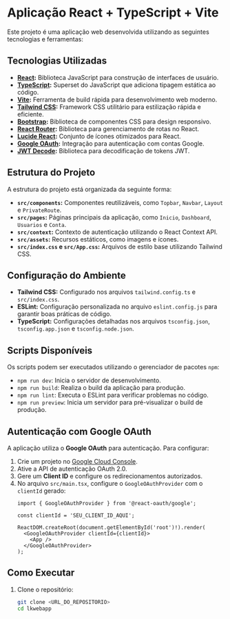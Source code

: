 # Aplicação React + TypeScript + Vite

Este projeto é uma aplicação web desenvolvida utilizando as seguintes tecnologias e ferramentas:

## Tecnologias Utilizadas

- **[React](https://reactjs.org/):** Biblioteca JavaScript para construção de interfaces de usuário.
- **[TypeScript](https://www.typescriptlang.org/):** Superset do JavaScript que adiciona tipagem estática ao código.
- **[Vite](https://vitejs.dev/):** Ferramenta de build rápida para desenvolvimento web moderno.
- **[Tailwind CSS](https://tailwindcss.com/):** Framework CSS utilitário para estilização rápida e eficiente.
- **[Bootstrap](https://getbootstrap.com/):** Biblioteca de componentes CSS para design responsivo.
- **[React Router](https://reactrouter.com/):** Biblioteca para gerenciamento de rotas no React.
- **[Lucide React](https://lucide.dev/):** Conjunto de ícones otimizados para React.
- **[Google OAuth](https://www.npmjs.com/package/@react-oauth/google):** Integração para autenticação com contas Google.
- **[JWT Decode](https://www.npmjs.com/package/jwt-decode):** Biblioteca para decodificação de tokens JWT.

## Estrutura do Projeto

A estrutura do projeto está organizada da seguinte forma:

- **`src/components`:** Componentes reutilizáveis, como `Topbar`, `Navbar`, `Layout` e `PrivateRoute`.
- **`src/pages`:** Páginas principais da aplicação, como `Inicio`, `Dashboard`, `Usuarios` e `Conta`.
- **`src/context`:** Contexto de autenticação utilizando o React Context API.
- **`src/assets`:** Recursos estáticos, como imagens e ícones.
- **`src/index.css` e `src/App.css`:** Arquivos de estilo base utilizando Tailwind CSS.

## Configuração do Ambiente

- **Tailwind CSS:** Configurado nos arquivos `tailwind.config.ts` e `src/index.css`.
- **ESLint:** Configuração personalizada no arquivo `eslint.config.js` para garantir boas práticas de código.
- **TypeScript:** Configurações detalhadas nos arquivos `tsconfig.json`, `tsconfig.app.json` e `tsconfig.node.json`.

## Scripts Disponíveis

Os scripts podem ser executados utilizando o gerenciador de pacotes `npm`:

- `npm run dev`: Inicia o servidor de desenvolvimento.
- `npm run build`: Realiza o build da aplicação para produção.
- `npm run lint`: Executa o ESLint para verificar problemas no código.
- `npm run preview`: Inicia um servidor para pré-visualizar o build de produção.

## Autenticação com Google OAuth

A aplicação utiliza o **Google OAuth** para autenticação. Para configurar:

1. Crie um projeto no [Google Cloud Console](https://console.cloud.google.com/).
2. Ative a API de autenticação OAuth 2.0.
3. Gere um **Client ID** e configure os redirecionamentos autorizados.
4. No arquivo `src/main.tsx`, configure o `GoogleOAuthProvider` com o `clientId` gerado:
   ```tsx
   import { GoogleOAuthProvider } from '@react-oauth/google';

   const clientId = 'SEU_CLIENT_ID_AQUI';

   ReactDOM.createRoot(document.getElementById('root')!).render(
     <GoogleOAuthProvider clientId={clientId}>
       <App />
     </GoogleOAuthProvider>
   );

## Como Executar

1. Clone o repositório:
   ```bash
   git clone <URL_DO_REPOSITORIO>
   cd lkwebapp

